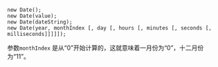 ```
new Date();
new Date(value);
new Date(dateString);
new Date(year, monthIndex [, day [, hours [, minutes [, seconds [, milliseconds]]]]]);
```

参数`monthIndex` 是从“0”开始计算的，这就意味着一月份为“0”，十二月份为“11”。

